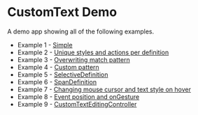 # CustomText Demo

A demo app showing all of the following examples.

- Example 1 - [Simple](https://github.com/kaboc/flutter_custom_text/blob/main/example/lib/examples/example1.dart)
- Example 2 - [Unique styles and actions per definition](https://github.com/kaboc/flutter_custom_text/blob/main/example/lib/examples/example2.dart)
- Example 3 - [Overwriting match pattern](https://github.com/kaboc/flutter_custom_text/blob/main/example/lib/examples/example3.dart)
- Example 4 - [Custom pattern](https://github.com/kaboc/flutter_custom_text/blob/main/example/lib/examples/example4.dart)
- Example 5 - [SelectiveDefinition](https://github.com/kaboc/flutter_custom_text/blob/main/example/lib/examples/example5.dart)
- Example 6 - [SpanDefinition](https://github.com/kaboc/flutter_custom_text/blob/main/example/lib/examples/example6.dart)
- Example 7 - [Changing mouse cursor and text style on hover](https://github.com/kaboc/flutter_custom_text/blob/main/example/lib/examples/example7.dart)
- Example 8 - [Event position and onGesture](https://github.com/kaboc/flutter_custom_text/blob/main/example/lib/examples/example8.dart)
- Example 9 - [CustomTextEditingController](https://github.com/kaboc/flutter_custom_text/blob/main/example/lib/examples/example9.dart)
